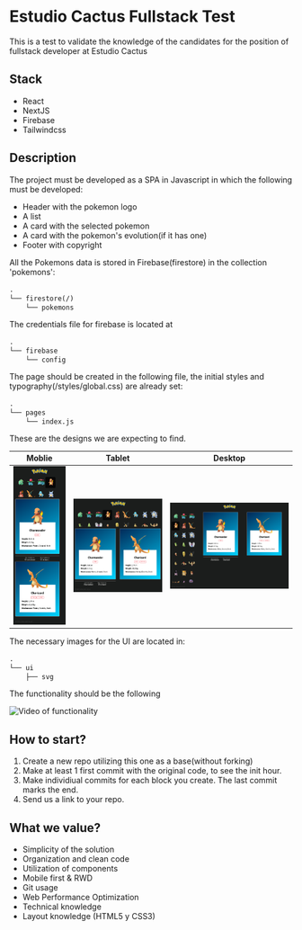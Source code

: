 # Estudio Cactus Fullstack Test

This is a test to validate the knowledge of the candidates for the position of fullstack developer at Estudio Cactus

## Stack

- React
- NextJS
- Firebase
- Tailwindcss

## Description

The project must be developed as a SPA in Javascript in which the following must be developed:

- Header with the pokemon logo
- A list
- A card with the selected pokemon
- A card with the pokemon's evolution(if it has one)
- Footer with copyright

All the Pokemons data is stored in Firebase(firestore) in the collection 'pokemons':

```
.
└── firestore(/)
    └── pokemons
```

The credentials file for firebase is located at

```
.
└── firebase
    └── config
```

The page should be created in the following file, the initial styles and typography(/styles/global.css) are already set:

```
.
└── pages
    └── index.js
```

These are the designs we are expecting to find.

| Moblie                            | Tablet                            | Desktop                             |
| --------------------------------- | --------------------------------- | ----------------------------------- |
| ![Mobile design](docs/mobile.png) | ![Tablet design](docs/tablet.png) | ![Desktop design](docs/desktop.png) |

The necessary images for the UI are located in:

```
.
└── ui
    ├── svg
```

The functionality should be the following

![Video of functionality](docs/function.gif)

## How to start?

1. Create a new repo utilizing this one as a base(without forking)
2. Make at least 1 first commit with the original code, to see the init hour.
3. Make individiual commits for each block you create. The last commit marks the end.
4. Send us a link to your repo.

## What we value?

- Simplicity of the solution
- Organization and clean code
- Utilization of components
- Mobile first & RWD
- Git usage
- Web Performance Optimization
- Technical knowledge
- Layout knowledge (HTML5 y CSS3)

